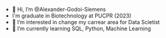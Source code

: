 - 👋 Hi, I’m @Alexander-Godoi-Siemens
- I'm graduate in Biotechnology at PUCPR (2023)
- 👀 I’m interested in change my carrear area for Data Scietist
- 🌱 I’m currently learning SQL, Python, Machine Learning
